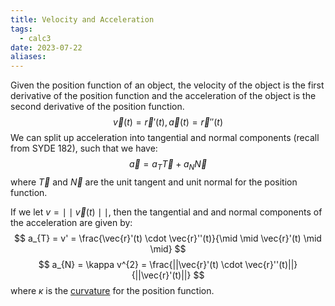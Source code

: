```yaml
---
title: Velocity and Acceleration
tags:
  - calc3
date: 2023-07-22
aliases:
---
```


Given the position function of an object, the velocity of the object is the first derivative of the position function and the acceleration of the object is the second derivative of the position function. 
$$
\vec{v}(t) = \vec{r}'(t), \vec{a}(t) = \vec{r}''(t)
$$
We can split up acceleration into tangential and normal components (recall from SYDE 182), such that we have: 
$$
\vec{a} = a_{T}\vec{T} + a_{N}\vec{N}
$$
where $\vec{T}$ and $\vec{N}$ are the unit tangent and unit normal for the position function.

If we let $v = \mid \mid \vec{v}(t) \mid \mid$, then the tangential and and normal components of the acceleration are given by: 
$$
a_{T} = v' = \frac{\vec{r}'(t) \cdot \vec{r}''(t)}{\mid \mid \vec{r}'(t) \mid \mid} 
$$
$$
a_{N} = \kappa v^{2} = \frac{||\vec{r}'(t) \cdot \vec{r}''(t)||}{||\vec{r}'(t)||}
$$
where $\kappa$ is the [curvature](Curvature.md) for the position function.